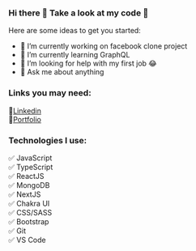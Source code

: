 ### Hi there 👋 Take a look at my code :mag_right:

Here are some ideas to get you started:

- 🔭 I’m currently working on facebook clone project
- 🌱 I’m currently learning GraphQL
- 🤔 I’m looking for help with my first job :joy:
- 💬 Ask me about anything

### Links you may need:
:link:<a href="https://www.linkedin.com/in/michal-warchol/">Linkedin</a></br>
:muscle:<a href="https://michalwarchol.pl">Portfolio</a>

### Technologies I use:

:white_check_mark: JavaScript</br>
:white_check_mark: TypeScript</br>
:white_check_mark: ReactJS</br>
:white_check_mark: MongoDB</br>
:white_check_mark: NextJS</br>
:white_check_mark: Chakra UI</br>
:white_check_mark: CSS/SASS</br>
:white_check_mark: Bootstrap</br>
:white_check_mark: Git</br>
:white_check_mark: VS Code
